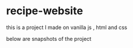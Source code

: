 # recipe-website
this is a project I made on vanilla js , html and css

below are snapshots of the project
